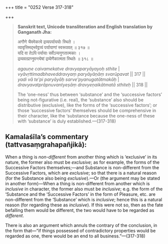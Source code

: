+++
title = "0252 Verse 317-318"

+++
> **Sanskrit text, Unicode transliteration and English translation by Ganganath Jha:** 
>
> अगौणे चैवमेकत्वे द्रव्यपर्याययोः स्थिते ।  
> व्यावृत्तिमद्भवेद्द्रव्यं पर्यायाणां स्वरूपवत् ॥ ३१७ ॥  
> यदि वा तेऽपि पर्यायाः सर्वेऽप्यनुगतात्मकाः ।  
> द्रव्यवत्प्राप्नुवन्त्येषां द्रव्येणैकात्मता स्थितेः ॥ ३१८ ॥ 
>
> *agauṇe caivamekatve dravyaparyāyayoḥ sthite* \|  
> *vyāvṛttimadbhaveddravyaṃ paryāyāṇāṃ svarūpavat* \|\| 317 \|\|  
> *yadi vā te'pi paryāyāḥ sarve'pyanugatātmakāḥ* \|  
> *dravyavatprāpnuvantyeṣāṃ dravyeṇaikātmatā sthiteḥ* \|\| 318 \|\| 
>
> The ‘one-ness’ thus between ‘substance’ and the ‘successive factors’ being not-figurative (i.e. real), the ‘substance’ also should be distributive (exclusive), like the forms of the ‘successive factors’; or those ‘successive factors’ themselves should be comprehensive in their character, like the ‘substance because the one-ness of these with ‘substance’ is duly established.—(317-318)



## Kamalaśīla’s commentary (tattvasaṃgrahapañjikā):

When a thing is *non-different* from another thing which is ‘exclusive’ in its nature, the former also must be *exclusive*; as for example, the forms of the Successive Factors themselves;—and Substance is non-different from the Successive Factors, which are *exclusive*; so that there is a natural reason (for the Substance also being *exclusive*).—Or (the argument may be stated in another form)—When a thing is non-different from another which is *inclusive* in character, the former also must be *inclusive*; e.g. the form of the ‘Substance and the ‘Successive Factors’ in the form of Pleasure, etc. are non-different from the ‘Substance’ which is *inclusive*; hence this is a natural reason (for regarding these as *inclusive*). If this were not so, then as the fate befalling them would be different, the two would have to be regarded as *different*.

There is also an argument which annuls the contrary of the conclusion, in the form that—“if things possessed of contradictory properties would be regarded as one, there would be an end to all business.”—(317-318)


